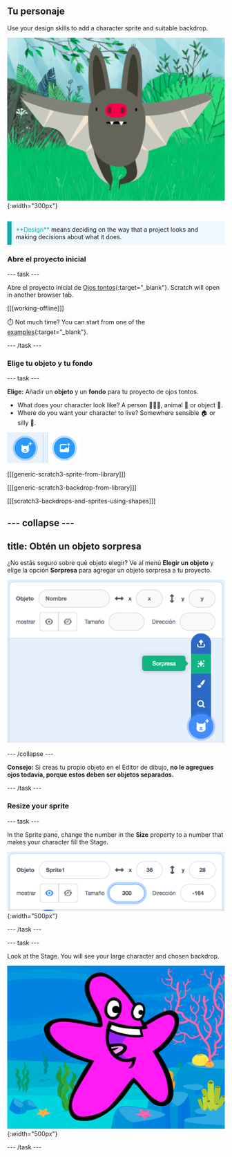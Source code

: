 ## Tu personaje

<div style="display: flex; flex-wrap: wrap">
<div style="flex-basis: 200px; flex-grow: 1; margin-right: 15px;">
Use your design skills to add a character sprite and suitable backdrop. 
</div>
<div>

![Un personaje grande.](images/character.png){:width="300px"}    

</div>
</div>

<p style="border-left: solid; border-width:10px; border-color: #0faeb0; background-color: aliceblue; padding: 10px;">
<span style="color: #0faeb0">**Design**</span> means deciding on the way that a project looks and making decisions about what it does. 
</p>

### Abre el proyecto inicial

--- task ---

Abre el proyecto inicial de [Ojos tontos](https://scratch.mit.edu/projects/582221984/editor){:target="_blank"}. Scratch will open in another browser tab.

[[[working-offline]]]

⏱️ Not much time? You can start from one of the [examples](https://scratch.mit.edu/studios/29029028){:target="_blank"}.

--- /task ---

### Elige tu objeto y tu fondo

--- task ---

**Elige:** Añadir un **objeto** y un **fondo** para tu proyecto de ojos tontos.

+ What does your character look like? A person 🧜🏽‍♀️, animal 🐶 or object 🧸.
+ Where do you want your character to live? Somewhere sensible 🏠 or silly 🎪.

![The add sprite icon and add backdrop icon side by side.](images/sprite-and-backdrop.png)

[[[generic-scratch3-sprite-from-library]]]

[[[generic-scratch3-backdrop-from-library]]]

[[[scratch3-backdrops-and-sprites-using-shapes]]]

--- collapse ---
---
title: Obtén un objeto sorpresa
---

¿No estás seguro sobre qué objeto elegir? Ve al menú **Elegir un objeto** y elige la opción **Sorpresa** para agregar un objeto sorpresa a tu proyecto.

![La opción 'Sorpresa' en el menú 'Elegir un Objeto'.](images/surprise-sprite.png)

--- /collapse ---

**Consejo:** Si creas tu propio objeto en el Editor de dibujo, **no le agregues ojos todavía, porque estos deben ser objetos separados.**

--- /task ---

### Resize your sprite

--- task ---

In the Sprite pane, change the number in the **Size** property to a number that makes your character fill the Stage.

![](images/size-property.png){:width="500px"}

--- /task ---

--- task ---

Look at the Stage. You will see your large character and chosen backdrop.

![](images/large-sprite-stage.png){:width="500px"}

--- /task ---
